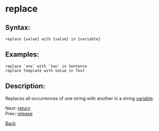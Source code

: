 # replace

## Syntax:
`replace {value} with {value} in {variable}`
## Examples:
``replace `one` with `two` in Sentence``  
`replace Template with Value in Text`

## Description:
Replaces all occurrences of one string with another in a string [variable](variable.md).

Next: [return](return.md)  
Prev: [release](release.md)

[Back](../../README.md)
